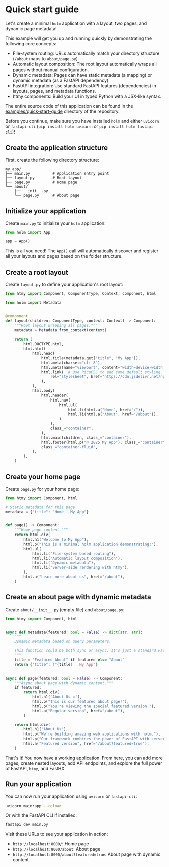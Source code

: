 # Quick start guide

Let's create a minimal `holm` application with a layout, two pages, and dynamic page metadata!

This example will get you up and running quickly by demonstrating the following core concepts:

- File-system routing: URLs automatically match your directory structure (`/about` maps to `about/page.py`).
- Automatic layout composition: The root layout automatically wraps all pages without manual configuration.
- Dynamic metadata: Pages can have static metadata (a mapping) or dynamic metadata (as a FastAPI dependency).
- FastAPI integration: Use standard FastAPI features (dependencies) in layouts, pages, and metadata functions.
- htmy components: Build your UI in typed Python with a JSX-like syntax.

The entire source code of this application can be found in the [examples/quick-start-guide](https://github.com/volfpeter/holm/tree/main/examples/quick-start-guide) directory of the repository.

Before you continue, make sure you have installed `holm` and either `uvicorn` or `fastapi-cli` (`pip install holm uvicorn` or `pip install holm fastapi-cli`)!

## Create the application structure

First, create the following directory structure:

```
my_app/
├── main.py          # Application entry point
├── layout.py        # Root layout
├── page.py          # Home page
└── about/
    ├── __init__.py
    └── page.py      # About page
```

## Initialize your application

Create `main.py` to initialize your `holm` application:

```python
from holm import App

app = App()
```

This is all you need! The `App()` call will automatically discover and register all your layouts and pages based on the folder structure.

## Create a root layout

Create `layout.py` to define your application's root layout:

```python
from htmy import Component, ComponentType, Context, component, html

from holm import Metadata


@component
def layout(children: ComponentType, context: Context) -> Component:
    """Root layout wrapping all pages."""
    metadata = Metadata.from_context(context)

    return (
        html.DOCTYPE.html,
        html.html(
            html.head(
                html.title(metadata.get("title", "My App")),
                html.meta(charset="utf-8"),
                html.meta(name="viewport", content="width=device-width, initial-scale=1"),
                html.link(  # Use PicoCSS to add some default styling.
                    rel="stylesheet", href="https://cdn.jsdelivr.net/npm/@picocss/pico@2/css/pico.min.css"
                ),
            ),
            html.body(
                html.header(
                    html.nav(
                        html.ul(
                            html.li(html.a("Home", href="/")),
                            html.li(html.a("About", href="/about")),
                        )
                    ),
                    class_="container",
                ),
                html.main(children, class_="container"),
                html.footer(html.p("© 2025 My App"), class_="container"),
                class_="container-fluid",
            ),
        ),
    )
```

## Create your home page

Create `page.py` for your home page:

```python
from htmy import Component, html

# Static metadata for this page
metadata = {"title": "Home | My App"}


def page() -> Component:
    """Home page content."""
    return html.div(
        html.h1("Welcome to My App"),
        html.p("This is a minimal holm application demonstrating:"),
        html.ul(
            html.li("File-system based routing"),
            html.li("Automatic layout composition"),
            html.li("Dynamic metadata"),
            html.li("Server-side rendering with htmy"),
        ),
        html.a("Learn more about us", href="/about"),
    )
```

## Create an about page with dynamic metadata

Create `about/__init__.py` (empty file) and `about/page.py`:

```python
from htmy import Component, html


async def metadata(featured: bool = False) -> dict[str, str]:
    """
    Dynamic metadata based on query parameters.

    This function could be both sync or async. It's just a standard FastAPI dependency.
    """
    title = "Featured About" if featured else "About"
    return {"title": f"{title} | My App"}


async def page(featured: bool = False) -> Component:
    """Async about page with dynamic content."""
    if featured:
        return html.div(
            html.h1("About Us ⭐"),
            html.p("This is our featured about page!"),
            html.p("You're viewing the special featured version."),
            html.a("Regular version", href="/about"),
        )

    return html.div(
        html.h1("About Us"),
        html.p("We're building amazing web applications with holm."),
        html.p("Our framework combines the power of FastAPI with server-side rendering."),
        html.a("Featured version", href="/about?featured=true"),
    )
```

That's it! You now have a working application. From here, you can add more pages, create nested layouts, add API endpoints, and explore the full power of FastAPI, `htmy`, and FastHX.

## Run your application

You can now run your application using `uvicorn` or `fastapi-cli`:

```bash
uvicorn main:app --reload
```

Or with the FastAPI CLI if installed:

```bash
fastapi dev main.py
```

Visit these URLs to see your application in action:

- `http://localhost:8000/`: Home page
- `http://localhost:8000/about`: About page
- `http://localhost:8000/about?featured=true`: About page with dynamic content

